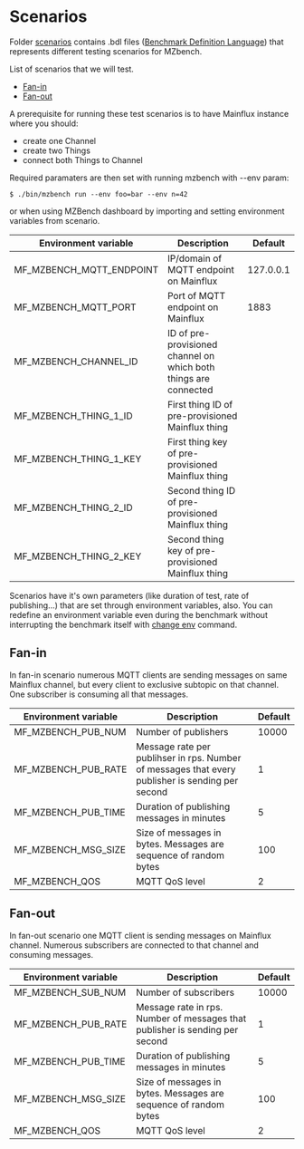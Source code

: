 # Scenarios

Folder [scenarios](scenarios/) contains .bdl files ([Benchmark Definition Language](https://github.com/mzbench/mzbench/blob/master/doc/scenarios/spec.md)) that represents different testing scenarios for MZbench.


List of scenarios that we will test.
- [Fan-in](scenarios/fan_in.bdl)
- [Fan-out](scenarios/fan_out.bdl)

A prerequisite for running these test scenarios is to have Mainflux instance where you should:
- create one Channel
- create two Things
- connect both Things to Channel

Required paramaters are then set with running mzbench with --env param:

`$ ./bin/mzbench run --env foo=bar --env n=42`

or when using MZBench dashboard by importing and setting environment variables from scenario.


| Environment variable | Description | Default |
| --- | --- | --- |
| MF_MZBENCH_MQTT_ENDPOINT | IP/domain of MQTT endpoint on Mainflux | 127.0.0.1 |
| MF_MZBENCH_MQTT_PORT | Port of MQTT endpoint on Mainflux | 1883 |
| MF_MZBENCH_CHANNEL_ID | ID of pre-provisioned channel on which both things are connected| |
| MF_MZBENCH_THING_1_ID | First thing ID of pre-provisioned Mainflux thing | |
| MF_MZBENCH_THING_1_KEY | First thing key of pre-provisioned Mainflux thing | |
| MF_MZBENCH_THING_2_ID | Second thing ID of pre-provisioned Mainflux thing | |
| MF_MZBENCH_THING_2_KEY | Second thing key of pre-provisioned Mainflux thing| |

Scenarios have it's own parameters (like duration of test, rate of publishing...) that are set through environment variables, also. You can redefine an environment variable even during the benchmark without interrupting the benchmark itself with [change env](https://github.com/mzbench/mzbench/blob/master/doc/cli.md#change_env) command.

## Fan-in

In fan-in scenario numerous MQTT clients are sending messages on same Mainflux channel, but every client to exclusive subtopic on that channel. One subscriber is consuming all that messages.

| Environment variable | Description | Default |
| --- | --- | --- |
| MF_MZBENCH_PUB_NUM | Number of publishers | 10000 |
| MF_MZBENCH_PUB_RATE | Message rate per publihser in rps. Number of messages that every publisher is sending per second | 1 |
| MF_MZBENCH_PUB_TIME | Duration of publishing messages in minutes | 5 |
| MF_MZBENCH_MSG_SIZE | Size of messages in bytes. Messages are sequence of random bytes | 100 |
| MF_MZBENCH_QOS | MQTT QoS level | 2 |

## Fan-out

In fan-out scenario one MQTT client is sending messages on Mainflux channel. Numerous subscribers are connected to that channel and consuming  messages.

| Environment variable | Description | Default |
| --- | --- | --- |
| MF_MZBENCH_SUB_NUM | Number of subscribers | 10000 |
| MF_MZBENCH_PUB_RATE | Message rate in rps. Number of messages that publisher is sending per second | 1 |
| MF_MZBENCH_PUB_TIME | Duration of publishing messages in minutes | 5 |
| MF_MZBENCH_MSG_SIZE | Size of messages in bytes. Messages are sequence of random bytes | 100 |
| MF_MZBENCH_QOS | MQTT QoS level | 2 |


